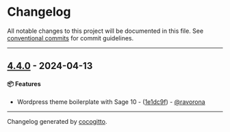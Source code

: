 # Changelog
All notable changes to this project will be documented in this file. See [conventional commits](https://www.conventionalcommits.org/) for commit guidelines.

- - -
## [4.4.0](https://github.com/ravorona/sage/compare/1e1dc9f5ba537db61e9c49fbcc44c1a6367c5238..4.4.0) - 2024-04-13
#### 📦 Features
- Wordpress theme boilerplate with Sage 10 - ([1e1dc9f](https://github.com/ravorona/sage/commit/1e1dc9f5ba537db61e9c49fbcc44c1a6367c5238)) - [@ravorona](https://github.com/ravorona)

- - -

Changelog generated by [cocogitto](https://github.com/cocogitto/cocogitto).